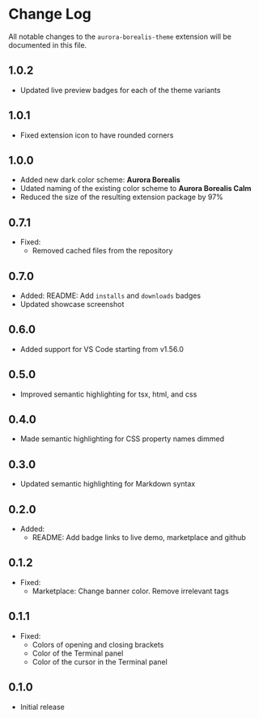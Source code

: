 # Change Log

All notable changes to the `aurora-borealis-theme` extension will be documented in this file.

## 1.0.2

- Updated live preview badges for each of the theme variants

## 1.0.1

- Fixed extension icon to have rounded corners

## 1.0.0

- Added new dark color scheme: **Aurora Borealis**
- Udated naming of the existing color scheme to **Aurora Borealis Calm**
- Reduced the size of the resulting extension package by 97%

## 0.7.1

- Fixed:
    - Removed cached files from the repository

## 0.7.0

- Added: README: Add `installs` and `downloads` badges
- Updated showcase screenshot

## 0.6.0

- Added support for VS Code starting from v1.56.0

## 0.5.0

- Improved semantic highlighting for tsx, html, and css

## 0.4.0

- Made semantic highlighting for CSS property names dimmed

## 0.3.0

- Updated semantic highlighting for Markdown syntax

## 0.2.0

- Added:
    - README: Add badge links to live demo, marketplace and github

## 0.1.2

- Fixed:
    - Marketplace: Change banner color. Remove irrelevant tags

## 0.1.1

- Fixed:
    - Colors of opening and closing brackets
    - Color of the Terminal panel
    - Color of the cursor in the Terminal panel

## 0.1.0

- Initial release
